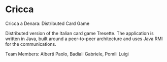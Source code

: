 Cricca
======

Cricca a Denara: Distributed Card Game


Distributed version of the Italian card game Tresette.
The application is written in Java, built around a peer-to-peer architecture and uses Java RMI for the communications.


Team Members:
Alberti Paolo, Badiali Gabriele, Pomili Luigi
